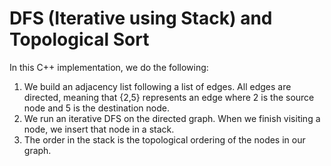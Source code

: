 # DFS (Iterative using Stack) and Topological Sort

In this C++ implementation, we do the following:

1. We build an adjacency list following a list of edges. All edges are directed, meaning that {2,5} represents an edge where 2 is the source node and 5 is the destination node.
2. We run an iterative DFS on the directed graph. When we finish visiting a node, we insert that node in a stack. 
3. The order in the stack is the topological ordering of the nodes in our graph.
